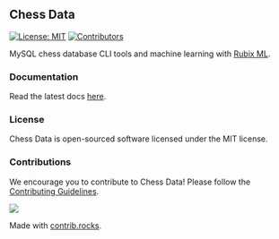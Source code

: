 ## Chess Data

[![License: MIT](https://img.shields.io/badge/License-MIT-blue.svg)](https://opensource.org/license/mit/)
[![Contributors](https://img.shields.io/github/contributors/chesslablab/chess-data)](https://github.com/chesslablab/chess-data/graphs/contributors)

MySQL chess database CLI tools and machine learning with [Rubix ML](https://github.com/RubixML/ML).

### Documentation

Read the latest docs [here](https://chesslablab.github.io/chess-data/).

### License

Chess Data is open-sourced software licensed under the MIT license.

### Contributions

We encourage you to contribute to Chess Data! Please follow the [Contributing Guidelines](https://github.com/chesslablab/chess-data/blob/main/CONTRIBUTING.md).

<a href="https://github.com/chesslablab/chess-data/graphs/contributors">
  <img src="https://contrib.rocks/image?repo=chesslablab/chess-data" />
</a>

Made with [contrib.rocks](https://contrib.rocks).

